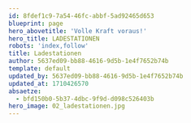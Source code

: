 ```yaml
---
id: 8fdef1c9-7a54-46fc-abbf-5ad92465d653
blueprint: page
hero_abovetitle: 'Volle Kraft voraus!'
hero_title: LADESTATIONEN
robots: 'index,follow'
title: Ladestationen
author: 5637ed09-bb88-4616-9d5b-1e4f7652b74b
template: default
updated_by: 5637ed09-bb88-4616-9d5b-1e4f7652b74b
updated_at: 1710426570
absaetze:
  - bfd150b0-5b37-4dbc-9f9d-d098c526403b
hero_image: 02_ladestationen.jpg
---
```


